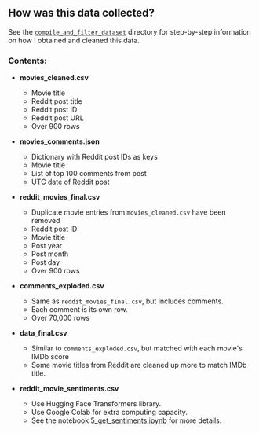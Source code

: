 ## How was this data collected?
See the [`compile_and_filter_dataset`](../compile_and_filter_dataset/) directory for step-by-step information on how I obtained and cleaned this data.

### Contents:

* **movies_cleaned.csv**
    * Movie title
    * Reddit post title
    * Reddit post ID
    * Reddit post URL
    * Over 900 rows

* **movies_comments.json**
    * Dictionary with Reddit post IDs as keys
    * Movie title
    * List of top 100 comments from post
    * UTC date of Reddit post

* **reddit_movies_final.csv**
    * Duplicate movie entries from `movies_cleaned.csv` have been removed
    * Reddit post ID
    * Movie title
    * Post year
    * Post month
    * Post day
    * Over 900 rows

* **comments_exploded.csv**
    * Same as `reddit_movies_final.csv`, but includes comments.
    * Each comment is its own row.
    * Over 70,000 rows

* **data_final.csv**
    * Similar to `comments_exploded.csv`, but matched with each movie's IMDb score
    * Some movie titles from Reddit are cleaned up more to match IMDb title.

* **reddit_movie_sentiments.csv**
    * Use Hugging Face Transformers library.
    * Use Google Colab for extra computing capacity.
    * See the notebook [5_get_sentiments.ipynb](../compile_and_filter_dataset/5_get_sentiments.ipynb) for more details.

